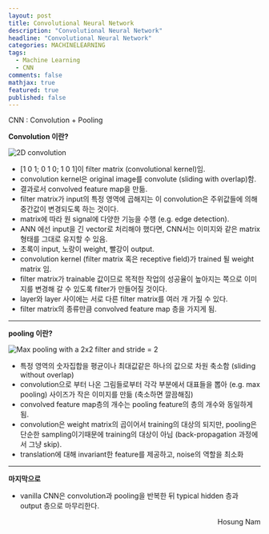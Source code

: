 ```yaml
---
layout: post
title: Convolutional Neural Network
description: "Convolutional Neural Network"
headline: "Convolutional Neural Network"
categories: MACHINELEARNING
tags: 
  - Machine Learning
  - CNN
comments: false
mathjax: true
featured: true
published: false
---
```



CNN
:  Convolution + Pooling  

**Convolution 이란?**

![2D convolution](http://deeplearning.stanford.edu/wiki/images/6/6c/Convolution_schematic.gif)

- [1 0 1; 0 1 0; 1 0 1]이 filter matrix (convolutional kernel)임.
- convolution kernel은 original image를 convolute (sliding with overlap)함.
- 결과로서 convolved feature map을 만듦.
- filter matrix가 input의 특정 영역에 곱해지는 이 convolution은 주위값들에 의해 중간값이 변경되도록 하는 것이다.
- matrix에 따라 원 signal에 다양한 기능을 수행 (e.g. edge detection).
- ANN 에선 input을 긴 vector로 처리해야 했다면, CNN서는 이미지와 같은 matrix형태를 그대로 유지할 수 있음.
- 초록이 input, 노랑이 weight, 빨강이 output.
- convolution kernel (filter matrix 혹은 receptive field)가 trained 될 weight matrix 임.
- filter matrix가 trainable 값이므로 목적한 작업의 성공율이 높아지는 쪽으로 이미지를 변경해 갈 수 있도록 filter가 만들어질 것이다.
- layer와 layer 사이에는 서로 다른 filter matrix를 여러 개 가질 수 있다.
- filter matrix의 종류만큼 convolved feature map 층을 가지게 됨.

---

**pooling 이란?**

![Max pooling with a 2x2 filter and stride = 2](https://upload.wikimedia.org/wikipedia/commons/e/e9/Max_pooling.png?1480445438798)
 
- 특정 영역의 숫자집합을 평균이나 최대값같은 하나의 값으로 차원 축소함 (sliding without overlap)
- convolution으로 부터 나온 그림들로부터 각각 부분에서 대표들을 뽑아 (e.g. max pooling) 사이즈가 작은 이미지를 만듦 (축소하면 깔끔해짐)
- convolved feature map층의 개수는 pooling feature의 층의 개수와 동일하게 됨.
- convolution은 weight matrix의 곱이어서 training의 대상의 되지만, pooling은 단순한 sampling이기때문에 training의 대상이 아님 (back-propagation 과정에서 그냥 skip).
- translation에 대해 invariant한 feature를 제공하고, noise의 역할을 최소화

---

**마지막으로** 

- vanilla CNN은 convolution과 pooling을 반복한 뒤 typical hidden 층과 output 층으로 마무리한다.

<p align="right"> Hosung Nam <p>


